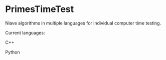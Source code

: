 # PrimesTimeTest
Niave algorithms in multiple languages for individual computer time testing.


Current languages:

C++

Python
